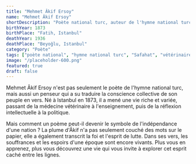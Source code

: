 ```yaml
---
title: "Mehmet Âkif Ersoy"
name: "Mehmet Âkif Ersoy"
shortDescription: "Poète national turc, auteur de l'hymne national turc et vétérinaire"
birthYear: 1873
birthPlace: "Fatih, Istanbul"
deathYear: 1936
deathPlace: "Beyoğlu, Istanbul"
category: "Poète"
tags: ["poète national", "hymne national turc", "Safahat", "vétérinaire", "lutte nationale"]
image: "/placeholder-600.png"
featured: true
draft: false
---
```


Mehmet Âkif Ersoy n'est pas seulement le poète de l'hymne national turc, mais aussi un penseur qui a su traduire la conscience collective de son peuple en vers. Né à Istanbul en 1873, il a mené une vie riche et variée, passant de la médecine vétérinaire à l'enseignement, puis de la réflexion intellectuelle à la politique.

Mais comment un poème peut-il devenir le symbole de l'indépendance d'une nation ? La plume d'Âkif n'a pas seulement couché des mots sur le papier, elle a également transcrit la foi et l'esprit de lutte. Dans ses vers, les souffrances et les espoirs d'une époque sont encore vivants. Plus vous en apprenez, plus vous découvrez une vie qui vous invite à explorer cet esprit caché entre les lignes.
